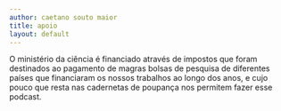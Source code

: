 ```yaml
---
author: caetano souto maior
title: apoio
layout: default
---
```


O ministério da ciência é financiado através de impostos que foram destinados ao pagamento de magras bolsas de pesquisa de diferentes países que financiaram os nossos trabalhos ao longo dos anos, e cujo pouco que resta nas cadernetas de poupança nos permitem fazer esse podcast.
